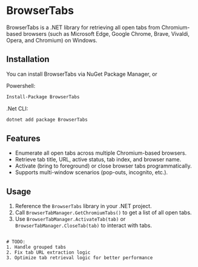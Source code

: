 # BrowserTabs

BrowserTabs is a .NET library for retrieving all open tabs from Chromium-based browsers (such as Microsoft Edge, Google Chrome, Brave, Vivaldi, Opera, and Chromium) on Windows.  

## Installation
You can install BrowserTabs via NuGet Package Manager, or

Powershell:
```bash
Install-Package BrowserTabs
```

.Net CLI:
```bash
dotnet add package BrowserTabs
```

## Features

- Enumerate all open tabs across multiple Chromium-based browsers.
- Retrieve tab title, URL, active status, tab index, and browser name.
- Activate (bring to foreground) or close browser tabs programmatically.
- Supports multi-window scenarios (pop-outs, incognito, etc.).

## Usage

1. Reference the `BrowserTabs` library in your .NET project.
2. Call `BrowserTabManager.GetChromiumTabs()` to get a list of all open tabs.
3. Use `BrowserTabManager.ActivateTab(tab)` or `BrowserTabManager.CloseTab(tab)` to interact with tabs.

````````

# TODO:
1. Handle grouped tabs
2. Fix tab URL extraction logic
3. Optimize tab retrieval logic for better performance
